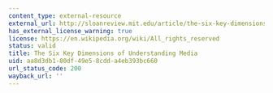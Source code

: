 ```yaml
---
content_type: external-resource
external_url: http://sloanreview.mit.edu/article/the-six-key-dimensions-of-understanding-media/
has_external_license_warning: true
license: https://en.wikipedia.org/wiki/All_rights_reserved
status: valid
title: The Six Key Dimensions of Understanding Media
uid: aa8d3db1-80df-49e5-8cdd-a4eb393bc660
url_status_code: 200
wayback_url: ''
---
```

